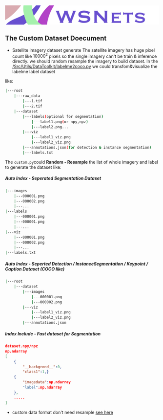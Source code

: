 ![](/Resources/Document/IMG_0932.PNG)
## The Custom Dataset Doecument


* Satellite imagery dataset generate
The satellite imagery has huge pixel count like $10000^2$ pixels
so the single imagery can't be train & inference directly. we should random resample the imagery to build dataset.
In the [/Src/Utils/DataToolkit/labelme2coco.py](./../../Src/Utils/DataToolkit/README.md) we could transfom&visualize  the labelme label dataset 



like:
```bash
|---root
    |---raw_data
        |---1.tif
        |---2.tif
    |---dataset
        |---labels(optional for segmentation)
            |---label1.png(or npy,npz)
            |---label2.png...
        |---viz
            |---label1_viz.png
            |---label2_viz.png
        |---annotations.json(for detection & instance segmentation)
        |---labels.txt
```


The `custom.py`could  **Random - Resample** the list of whole imagery and label to generate the dataset like:


##### Auto Index - Seperated Segmentation Dataset 
```bash
|---images
    |---000001.png
    |---000002.png
    |---...
|---labels
    |---000001.png
    |---000001.png
    |---...
|---viz
    |---000001.png
    |---000002.png
    |---...
|---labels.txt

```
##### Auto Index - Seperted Detection / InstanceSegmentation / Keypoint / Caption Dataset (COCO like)
```bash
|---root
    |---dataset
        |---images
            |---000001.png
            |---000002.png
        |---viz
            |---label1_viz.png
            |---label2_viz.png
        |---annotations.json
```
##### Index Include - Fast dataset for Segmentation
```JSON
dataset.npy/npz
np.ndarray
[
    {
        "__backgrond__":0,
        "class1":1,}
    {
        "imagedata":np.ndarray
        "label":np.ndarray
    },
    .....
]
```



* custom data format don't need resample
[see here](./../../Src/Utils/DataToolkit/README.md)
